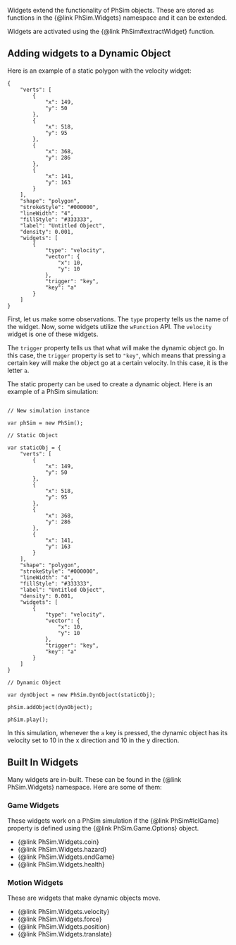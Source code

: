 Widgets extend the functionality of PhSim objects. These are stored as functions in the {@link PhSim.Widgets} namespace and it can be extended.

Widgets are activated using the {@link PhSim#extractWidget} function.

## Adding widgets to a Dynamic Object

Here is an example of a static polygon with the velocity widget:

```
{
    "verts": [
        {
            "x": 149,
            "y": 50
        },
        {
            "x": 518,
            "y": 95
        },
        {
            "x": 368,
            "y": 286
        },
        {
            "x": 141,
            "y": 163
        }
    ],
    "shape": "polygon",
    "strokeStyle": "#000000",
    "lineWidth": "4",
    "fillStyle": "#333333",
    "label": "Untitled Object",
    "density": 0.001,
    "widgets": [
        {
            "type": "velocity",
            "vector": {
                "x": 10,
                "y": 10
            },
            "trigger": "key",
            "key": "a"
        }
    ]
}

```

First, let us make some observations. The `type` property tells us the name of the widget. Now, some widgets utilize the `wFunction` API. The `velocity` widget is one of these widgets. 

The `trigger` property tells us that what will make the dynamic object go. In this case, the `trigger` property is set to `"key"`, which means that pressing a certain key will make the object go at a certain velocity. In this case, it is the letter `a`.

The static property can be used to create a dynamic object. Here is an example of a PhSim simulation:

```

// New simulation instance

var phSim = new PhSim();

// Static Object

var staticObj = {
    "verts": [
        {
            "x": 149,
            "y": 50
        },
        {
            "x": 518,
            "y": 95
        },
        {
            "x": 368,
            "y": 286
        },
        {
            "x": 141,
            "y": 163
        }
    ],
    "shape": "polygon",
    "strokeStyle": "#000000",
    "lineWidth": "4",
    "fillStyle": "#333333",
    "label": "Untitled Object",
    "density": 0.001,
    "widgets": [
        {
            "type": "velocity",
            "vector": {
                "x": 10,
                "y": 10
            },
            "trigger": "key",
            "key": "a"
        }
    ]
}

// Dynamic Object

var dynObject = new PhSim.DynObject(staticObj);

phSim.addObject(dynObject);

phSim.play();

```

In this simulation, whenever the `a` key is pressed, the dynamic object has its velocity set to 10 in the x direction and 10 in the y direction.

## Built In Widgets

Many widgets are in-built. These can be found in the {@link PhSim.Widgets} namespace. Here are some of them:

### Game Widgets

These widgets work on a PhSim simulation if the {@link PhSim#lclGame} property is defined using the {@link PhSim.Game.Options} object.

* {@link PhSim.Widgets.coin}
* {@link PhSim.Widgets.hazard}
* {@link PhSim.Widgets.endGame}
* {@link PhSim.Widgets.health}

### Motion Widgets

These are widgets that make dynamic objects move.

* {@link PhSim.Widgets.velocity}
* {@link PhSim.Widgets.force}
* {@link PhSim.Widgets.position}
* {@link PhSim.Widgets.translate}

### 